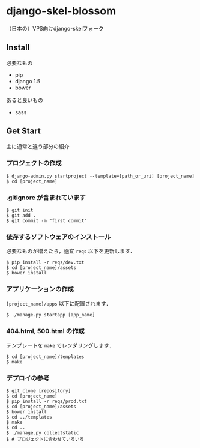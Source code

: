 # django-skel-blossom

（日本の）VPS向けdjango-skelフォーク

## Install

必要なもの

* pip
* django 1.5
* bower

あると良いもの

* sass

## Get Start

主に通常と違う部分の紹介

### プロジェクトの作成

    $ django-admin.py startproject --template=[path_or_uri] [project_name]
    $ cd [project_name]

### .gitignore が含まれています

    $ git init
    $ git add .
    $ git commit -m "first commit"

### 依存するソフトウェアのインストール

必要なものが増えたら，適宜 ``reqs`` 以下を更新します．

    $ pip install -r reqs/dev.txt
    $ cd [project_name]/assets
    $ bower install

### アプリケーションの作成

``[project_name]/apps`` 以下に配置されます．

    $ ./manage.py startapp [app_name]

### 404.html, 500.html の作成

テンプレートを ``make`` でレンダリングします．

    $ cd [project_name]/templates
    $ make

### デプロイの参考

    $ git clone [repository]
    $ cd [project_name]
    $ pip install -r reqs/prod.txt
    $ cd [project_name]/assets
    $ bower install
    $ cd ../templates
    $ make
    $ cd ..
    $ ./manage.py collectstatic
    $ # プロジェクトに合わせていろいろ

